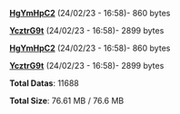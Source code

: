 [**HgYmHpC2**](/data/HgYmHpC2.txt) (24/02/23 - 16:58)- 860 bytes

[**YcztrG9t**](/data/YcztrG9t.txt) (24/02/23 - 16:58)- 2899 bytes

[**HgYmHpC2**](/data/HgYmHpC2.txt) (24/02/23 - 16:58)- 860 bytes

[**YcztrG9t**](/data/YcztrG9t.txt) (24/02/23 - 16:58)- 2899 bytes

**Total Datas**: 11688

**Total Size**: 76.61 MB / 76.6 MB